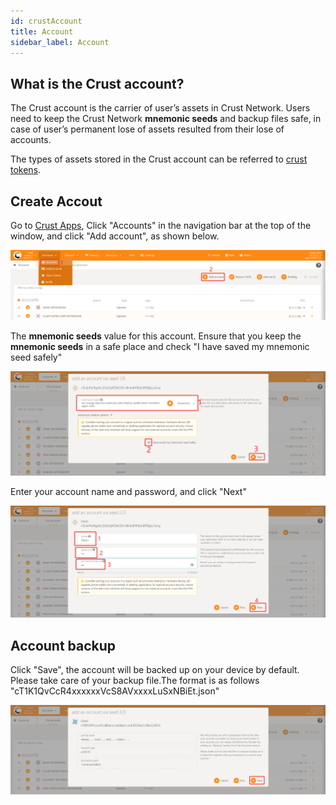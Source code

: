 ```yaml
---
id: crustAccount
title: Account
sidebar_label: Account
---
```


## What is the Crust account?
The Crust account is the carrier of user’s assets in Crust Network. Users need to keep the Crust Network **mnemonic seeds** and backup files safe, in case of user’s permanent lose of assets resulted from their lose of accounts.

The types of assets stored in the Crust account can be referred to [crust tokens](crust-tokens.md).


## Create Accout
Go to [Crust Apps](https://apps.crust.network), Click "Accounts" in the navigation bar at the top of the window, and click "Add account", as shown below.

![](assets/account/3.1.1.png)

The **mnemonic seeds** value for this account. Ensure that you keep the **mnemonic seeds** in a safe place and check "I have saved my mnemonic seed safely"

![](assets/account/3.2.1.1.png)

Enter your account name and password, and click "Next" 

![](assets/account/3.2.1.2.png)

## Account backup
Click "Save", the account will be backed up on your device by default. Please take care of your backup file.The format is as follows "cT1K1QvCcR4xxxxxxVcS8AVxxxxLuSxNBiEt.json"

![](assets/account/3.2.1.3.png)
